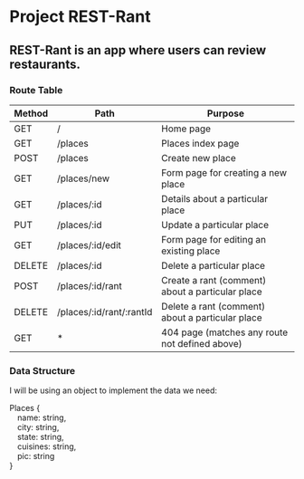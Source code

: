 # Project REST-Rant

## REST-Rant is an app where users can review restaurants.

### Route Table

| Method | Path | Purpose |
|---|---|---|
| GET | / | Home page |
| GET | /places | Places index page |
| POST | /places | Create new place |
| GET | /places/new | Form page for creating a new place |
| GET | /places/:id | Details about a particular place |
| PUT | /places/:id | Update a particular place |
| GET | /places/:id/edit | Form page for editing an existing place |
| DELETE | /places/:id | Delete a particular place |
| POST | /places/:id/rant | Create a rant (comment) about a particular place |
| DELETE | /places/:id/rant/:rantId | Delete a rant (comment) about a particular place |
| GET | * | 404 page (matches any route not defined above) |

### Data Structure

I will be using an object to implement the data we need:

Places {\
&emsp;name: string,\
&emsp;city: string,\
&emsp;state: string,\
&emsp;cuisines: string,\
&emsp;pic: string\
}
